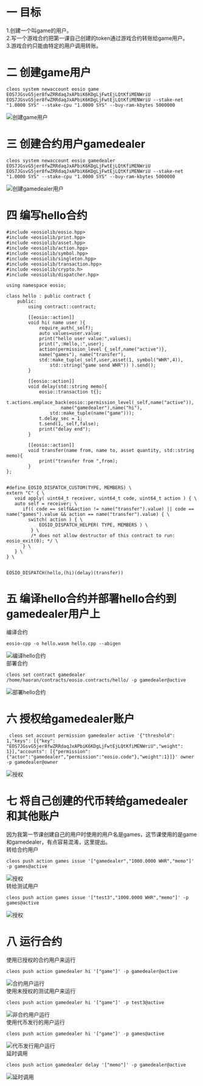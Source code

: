一 目标
=====

1.创建一个叫game的用户。<br>
2.写一个游戏合约把第一课自己创建的token通过游戏合约转账给game用户。<br>
3.游戏合约只能由特定的用户调用转账。<br>

二 创建game用户
=====
```
cleos system newaccount eosio game EOS7JGsvG5jer8fwZRRdaqJxAPbiK6KDgLjFwtEjLQtKfiMENWriU EOS7JGsvG5jer8fwZRRdaqJxAPbiK6KDgLjFwtEjLQtKfiMENWriU --stake-net "1.0000 SYS" --stake-cpu "1.0000 SYS" --buy-ram-kbytes 5000000
```  
![创建game用户](/pictures/1.png)  

三 创建合约用户gamedealer
=====
```
cleos system newaccount eosio gamedealer EOS7JGsvG5jer8fwZRRdaqJxAPbiK6KDgLjFwtEjLQtKfiMENWriU EOS7JGsvG5jer8fwZRRdaqJxAPbiK6KDgLjFwtEjLQtKfiMENWriU --stake-net "1.0000 SYS" --stake-cpu "1.0000 SYS" --buy-ram-kbytes 5000000
```  
![创建gamedealer用户](https://github.com/WanHaoRan/Homework/tree/master/%E4%BD%9C%E4%B8%9A%E4%BA%8C/pictures/2.png)  

四 编写hello合约
=====
```
#include <eosiolib/eosio.hpp>
#include <eosiolib/print.hpp>
#include <eosiolib/asset.hpp>
#include <eosiolib/action.hpp>
#include <eosiolib/symbol.hpp>
#include <eosiolib/singleton.hpp>
#include <eosiolib/transaction.hpp>
#include <eosiolib/crypto.h>
#include <eosiolib/dispatcher.hpp>

using namespace eosio;

class hello : public contract {
	public:
		using contract::contract;

		[[eosio::action]]
		void hi( name user ){
			require_auth(_self);
			auto values=user.value;
			print("hello user value:",values);
			print(",:Hello,:",user);
			action(permission_level {_self,name("active")},
			name("games"), name("transfer"),
			std::make_tuple(_self,user,asset(1, symbol("WHR",4)),
				std::string("game send WHR")) ).send();
		}

		[[eosio::action]]
		void delay(std::string memo){
			eosio::transaction t{};
			t.actions.emplace_back(eosio::permission_level(_self,name("active")),
					name("gamedealer"),name("hi"),
				std::make_tuple(name("game")));
			t.delay_sec = 1;
			t.send(1,_self,false);
			print("delay end");
		}

		[[eosio::action]]
		void transfer(name from, name to, asset quantity, std::string memo){
			print("transfer from ",from);
		}
};


#define EOSIO_DISPATCH_CUSTOM(TYPE, MEMBERS) \
extern "C" { \
   void apply( uint64_t receiver, uint64_t code, uint64_t action ) { \
   auto self = receiver; \
      if(( code == self&&action != name("transfer").value) || code == name("games").value && action == name("transfer").value) { \
        switch( action ) { \
            EOSIO_DISPATCH_HELPER( TYPE, MEMBERS ) \
         } \
         /* does not allow destructor of this contract to run: eosio_exit(0); */ \
      } \
   } \
} \


EOSIO_DISPATCH(hello,(hi)(delay)(transfer))
```  

五 编译hello合约并部署hello合约到gamedealer用户上
=====
编译合约  
```
eosio-cpp -o hello.wasm hello.cpp --abigen
```  
![编译hello合约](https://github.com/WanHaoRan/Homework/tree/master/%E4%BD%9C%E4%B8%9A%E4%BA%8C/pictures/3.png)  
部署合约  
```
cleos set contract gamedealer /home/haoran/contracts/eosio.contracts/hello/ -p gamedealer@active
```  
![部署hello合约](https://github.com/WanHaoRan/Homework/tree/master/%E4%BD%9C%E4%B8%9A%E4%BA%8C/pictures/4.png)  

六 授权给gamedealer账户
=====
```
 cleos set account permission gamedealer active '{"threshold": 1,"keys": [{"key": "EOS7JGsvG5jer8fwZRRdaqJxAPbiK6KDgLjFwtEjLQtKfiMENWriU","weight": 1}],"accounts": [{"permission":{"actor":"gamedealer","permission":"eosio.code"},"weight":1}]}' owner -p gamedealer@owner
```  
![授权](https://github.com/WanHaoRan/Homework/tree/master/%E4%BD%9C%E4%B8%9A%E4%BA%8C/pictures/5.png)  

七 将自己创建的代币转给gamedealer和其他账户
=====
因为我第一节课创建自己的用户时使用的用户名是games，这节课使用的是game和gamedealer，有点容易混淆，这里提出。  
转给合约用户  
```
cleos push action games issue '["gamedealer","1000.0000 WHR","memo"]' -p games@active
```  
![授权](https://github.com/WanHaoRan/Homework/tree/master/%E4%BD%9C%E4%B8%9A%E4%BA%8C/pictures/6.png)   
转给测试用户  
```
cleos push action games issue '["test3","1000.0000 WHR","memo"]' -p games@active
```  
![授权](https://github.com/WanHaoRan/Homework/tree/master/%E4%BD%9C%E4%B8%9A%E4%BA%8C/pictures/7.png)  

八 运行合约
=====
使用已授权的合约用户来运行  
```
cleos push action gamedealer hi '["game"]' -p gamedealer@active
```  
![合约用户运行](https://github.com/WanHaoRan/Homework/tree/master/%E4%BD%9C%E4%B8%9A%E4%BA%8C/pictures/8.png)  
使用未授权的测试用户来运行  
```
cleos push action gamedealer hi '["game"]' -p test3@active
```  
![非合约用户运行](https://github.com/WanHaoRan/Homework/tree/master/%E4%BD%9C%E4%B8%9A%E4%BA%8C/pictures/9.png)  
使用代币发行的用户运行  
```
cleos push action gamedealer hi '["game"]' -p games@active
```  
![代币发行用户运行](https://github.com/WanHaoRan/Homework/tree/master/%E4%BD%9C%E4%B8%9A%E4%BA%8C/pictures/10.png)  
延时调用  
```
cleos push action gamedealer delay '["memo"]' -p gamedealer@active
```  
![延时调用](https://github.com/WanHaoRan/Homework/tree/master/%E4%BD%9C%E4%B8%9A%E4%BA%8C/pictures/11.png)  
